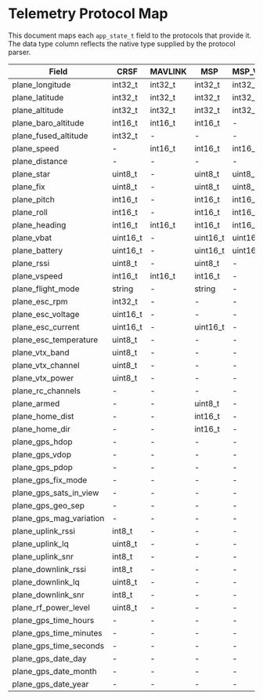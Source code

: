# Telemetry Protocol Map

This document maps each `app_state_t` field to the protocols that provide it. The data type column reflects the native type supplied by the protocol parser.

| Field | CRSF | MAVLINK | MSP | MSP_V2 | NMEA | UBLOX |
|-------|------|---------|-----|--------|------|-------|
| plane_longitude | int32_t | int32_t | int32_t | int32_t | int32_t | int32_t |
| plane_latitude | int32_t | int32_t | int32_t | int32_t | int32_t | int32_t |
| plane_altitude | int32_t | int32_t | int32_t | int32_t | int32_t | int32_t |
| plane_baro_altitude | int16_t | int16_t | int16_t | - | - | - |
| plane_fused_altitude | int32_t | - | - | - | - | - |
| plane_speed | - | int16_t | int16_t | int16_t | int16_t | int16_t |
| plane_distance | - | - | - | - | - | - |
| plane_star | uint8_t | - | uint8_t | uint8_t | uint8_t | - |
| plane_fix | uint8_t | - | uint8_t | uint8_t | uint8_t | - |
| plane_pitch | int16_t | - | int16_t | int16_t | - | - |
| plane_roll | int16_t | - | int16_t | int16_t | - | - |
| plane_heading | int16_t | int16_t | int16_t | int16_t | int16_t | int16_t |
| plane_vbat | uint16_t | - | uint16_t | uint16_t | - | - |
| plane_battery | uint16_t | - | uint16_t | uint16_t | - | - |
| plane_rssi | uint8_t | - | uint8_t | - | - | - |
| plane_vspeed | int16_t | int16_t | int16_t | - | - | - |
| plane_flight_mode | string | - | string | - | - | - |
| plane_esc_rpm | int32_t | - | - | - | - | - |
| plane_esc_voltage | uint16_t | - | - | - | - | - |
| plane_esc_current | uint16_t | - | uint16_t | - | - | - |
| plane_esc_temperature | uint8_t | - | - | - | - | - |
| plane_vtx_band | uint8_t | - | - | - | - | - |
| plane_vtx_channel | uint8_t | - | - | - | - | - |
| plane_vtx_power | uint8_t | - | - | - | - | - |
| plane_rc_channels | - | - | - | - | - | - |
| plane_armed | - | - | uint8_t | - | - | - |
| plane_home_dist | - | - | int16_t | - | - | - |
| plane_home_dir | - | - | int16_t | - | - | - |
| plane_gps_hdop | - | - | - | - | uint16_t | - |
| plane_gps_vdop | - | - | - | - | uint16_t | - |
| plane_gps_pdop | - | - | - | - | uint16_t | - |
| plane_gps_fix_mode | - | - | - | - | uint8_t | - |
| plane_gps_sats_in_view | - | - | - | - | uint8_t | - |
| plane_gps_geo_sep | - | - | - | - | int16_t | - |
| plane_gps_mag_variation | - | - | - | - | int16_t | - |
| plane_uplink_rssi | int8_t | - | - | - | - | - |
| plane_uplink_lq | uint8_t | - | - | - | - | - |
| plane_uplink_snr | int8_t | - | - | - | - | - |
| plane_downlink_rssi | int8_t | - | - | - | - | - |
| plane_downlink_lq | uint8_t | - | - | - | - | - |
| plane_downlink_snr | int8_t | - | - | - | - | - |
| plane_rf_power_level | uint8_t | - | - | - | - | - |
| plane_gps_time_hours | - | - | - | - | uint8_t | - |
| plane_gps_time_minutes | - | - | - | - | uint8_t | - |
| plane_gps_time_seconds | - | - | - | - | uint8_t | - |
| plane_gps_date_day | - | - | - | - | uint8_t | - |
| plane_gps_date_month | - | - | - | - | uint8_t | - |
| plane_gps_date_year | - | - | - | - | uint8_t | - |
